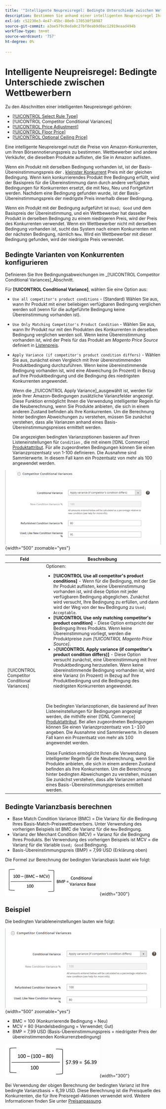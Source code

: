```yaml
---
title: '"Intelligente Neupreisregel: Bedingte Unterschiede zwischen Wettbewerbern'
description: Bestimmen Sie anhand einer intelligenten Neupreisregel Ihren Amazon-Listenpreis anhand der Preise und Bedingungen des Konkurrenten.
exl-id: c52230e3-4e47-45bc-80e0-170530f58987
source-git-commit: a3ae579c0eda0c27bf8eab9d0ac12919eaad494b
workflow-type: tm+mt
source-wordcount: '757'
ht-degree: 0%

---
```


# Intelligente Neupreisregel: Bedingte Unterschiede zwischen Wettbewerbern

Zu den Abschnitten einer intelligenten Neupreisregel gehören:

- [[!UICONTROL Select Rule Type]](./intelligent-repricing-rules.md)
- [!UICONTROL Competitor Conditional Variances]
- [[!UICONTROL Price Adjustment]](./price-adjustment.md)
- [[!UICONTROL Floor Price]](./floor-price.md)
- [[!UICONTROL Optional Ceiling Price]](./optional-ceiling-price.md)

Eine intelligente Neupreisregel nutzt die Preise von Amazon-Konkurrenten, um Ihren Börsennotierungspreis zu bestimmen. Wettbewerber sind andere Verkäufer, die dieselben Produkte auflisten, die Sie in Amazon auflisten.

Wenn ein Produkt mit derselben Bedingung vorhanden ist, ist der Basis-Übereinstimmungspreis der . [kleinster Konkurrent](./lowest-competitor-pricing.md) Preis mit der gleichen Bedingung. Wenn kein konkurrierendes Produkt Ihre Bedingung erfüllt, wird der Basispreis für die Übereinstimmung dann durch andere verfügbare Bedingungen für Konkurrenten ersetzt, die mit Neu, Neu und Fortgeführt werden. Nachdem eine Bedingung gefunden wurde, ist der Basis-Übereinstimmungspreis der niedrigste Preis innerhalb dieser Bedingung.

Wenn ein Produkt mit der Bedingung aufgeführt ist `Used; Good` und dem Basispreis der Übereinstimmung, und ein Wettbewerber hat dasselbe Produkt in derselben Bedingung zu einem niedrigeren Preis, wird der Preis des Konkurrenten verwendet. Wenn ein Wettbewerber nicht mit derselben Bedingung vorhanden ist, sucht das System nach einem Konkurrenten mit der nächsten Bedingung, nämlich `New`. Wird ein Wettbewerber mit dieser Bedingung gefunden, wird der niedrigste Preis verwendet.

## Bedingte Varianten von Konkurrenten konfigurieren

Definieren Sie Ihre Bedingungsabweichungen im _[!UICONTROL Competitor Conditional Variances]_Abschnitt.

Für **[!UICONTROL Conditional Variance]**, wählen Sie eine Option aus:

- `Use all competitor's product conditions` - (Standard) Wählen Sie aus, wann Ihr Produkt mit einer beliebigen verfügbaren Bedingung verglichen werden soll (wenn für die aufgeführte Bedingung keine Übereinstimmung vorhanden ist).

- `Use Only Matching Competitor's Product Condition` - Wählen Sie aus, wann Ihr Produkt nur mit den Produkten des Konkurrenten in derselben Bedingung verglichen werden soll. Wenn keine Übereinstimmung vorhanden ist, wird der Preis für das Produkt am _Magento Price Source_ definiert in [Listenpreis](./listing-price.md).

- `Apply Variance (if competitor's product condition differs)` - Wählen Sie aus, zunächst einen Vergleich mit Ihrer übereinstimmenden Produktbedingung durchzuführen. Wenn keine übereinstimmende Bedingung vorhanden ist, wird eine Abweichung (in Prozent) in Bezug auf Ihre Produktbedingung und die Bedingung des niedrigsten Konkurrenten angewendet.

   Wenn die _[!UICONTROL Apply Variance]_ausgewählt ist, werden für jede Ihrer Amazon-Bedingungen zusätzliche Varianzfelder angezeigt. Diese Funktion ermöglicht Ihnen die Verwendung intelligenter Regeln für die Neuberechnung, wenn Sie Produkte anbieten, die sich in einem anderen Zustand befinden als Ihre Konkurrenten. Um die Berechnung hinter bedingten Abweichungen zu verstehen, müssen Sie zunächst verstehen, dass alle Varianzen anhand eines Basis-Übereinstimmungspreises ermittelt werden.

   Die angezeigten bedingten Varianzoptionen basieren auf Ihren Listeneinstellungen für `Condition` , die mit einem [!DNL Commerce] [Produktattribut](https://experienceleague.adobe.com/docs/commerce-admin/catalog/product-attributes/product-attributes.html). Für alle zugeordneten Bedingungen können Sie einen Varianzprozentsatz von 1-100 definieren. Die Ausnahme sind Sammlerwerte. In diesem Fall kann ein Prozentsatz von mehr als 100 angewendet werden.

![Intelligente Neupreisregel - bedingte Abweichungen von Konkurrenten](assets/amazon-competitor-cond-variances.png){width="500" zoomable="yes"}

| Feld | Beschreibung |
|--- |--- |
| [!UICONTROL Competitor Conditional Variances] | Optionen: <ul><li>**[!UICONTROL Use all competitor's product conditions]** - Wenn für die Bedingung, mit der Sie Ihr Produkt auflisten, keine Übereinstimmung vorhanden ist, wird diese Option mit jeder verfügbaren Bedingung abgeglichen. Zunächst wird versucht, Ihre Bedingung zu erfüllen, und dann wird der Weg von der `New` Bedingung zu `Used; Acceptable`.</li><li>**[!UICONTROL Use only matching competitor's product condition]** - Diese Option entspricht der Bedingung Ihres Produkts. Wenn keine Übereinstimmung vorliegt, werden die Produktpreise zum _[!UICONTROL Magento Price Source]_.</li><li>>**[!UICONTROL Apply variance (if competitor's product condition differs)]** - Diese Option versucht zunächst, eine Übereinstimmung mit Ihrer Produktbedingung herzustellen. Wenn keine übereinstimmende Bedingung vorhanden ist, wird eine Varianz (in Prozent) in Bezug auf Ihre Produktbedingung und die Bedingung des niedrigsten Konkurrenten angewendet.</li></ul><br><br>Die bedingten Varianzoptionen, die basierend auf Ihren Listeneinstellungen für Bedingungen angezeigt werden, die mithilfe einer [!DNL Commerce] [Produktattribut](https://experienceleague.adobe.com/docs/commerce-admin/catalog/product-attributes/product-attributes.html). Bei allen zugeordneten Bedingungen können Sie einen Varianzprozentsatz von 1-100 angeben. Die Ausnahme sind Sammlerwerte. In diesem Fall kann ein Prozentsatz von mehr als 100 angewendet werden.<br><br>Diese Funktion ermöglicht Ihnen die Verwendung intelligenter Regeln für die Neuberechnung, wenn Sie Produkte anbieten, die sich in einem anderen Zustand befinden als Ihre Konkurrenten. Um die Berechnung hinter bedingten Abweichungen zu verstehen, müssen Sie zunächst verstehen, dass alle Varianzen anhand eines Basis-Übereinstimmungspreises ermittelt werden. |

## Bedingte Varianzbasis berechnen

- Base Match Condition Variance (BMC) = Die Varianz für die Bedingung Ihres Basis-Match-Preiswettbewerbers. Unter Verwendung des vorherigen Beispiels ist BMC die Varianz für die `New` Bedingung.
- Varianz der Merchant Condition (MCV) = Varianz für die Bedingung Ihres Produkts. Bei Verwendung des vorherigen Beispiels ist MCV = die Varianz für die Variable `Used; Good` Bedingung.
- Basis-Übereinstimmungspreis (BMP) = 7,99 USD (Erklärung oben)

Die Formel zur Berechnung der bedingten Varianzbasis lautet wie folgt:

![Formel zur Berechnung der bedingten Varianz](assets/amazon-cond-variance-calc-1.png){width="300"}

## Beispiel

Die bedingten Variableneinstellungen lauten wie folgt:

![Bedingte Variableneinstellungen](assets/amazon-cond-variances.png){width="500" zoomable="yes"}

- BMC = 100 (Konkurrierende Bedingung = Neu)
- MCV = 80 (Handelsbedingung = Verwendet; Gut)
- BMP = 7,99 USD (Basis-Übereinstimmungspreis = niedrigster Preis der übereinstimmenden Konkurrenzbedingung)

![Beispiel für die Berechnung der bedingten Varianz](assets/amazon-cond-variance-calc-2.png){width="300"}

Bei Verwendung der obigen Berechnung der bedingten Varianz ist Ihre bedingte Varianzbasis = 6,39 USD. Diese Berechnung ist die Preisquelle des Konkurrenten, die für Ihre Preisregel-Aktionen verwendet wird. Weitere Informationen finden Sie unter [Preisanpassung](./price-adjustment.md).
